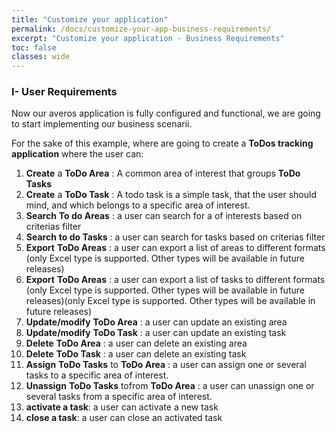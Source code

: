 ```yaml
---
title: "Customize your application"
permalink: /docs/customize-your-app-business-requirements/
excerpt: "Customize your application - Business Requirements"
toc: false
classes: wide
---
```


### **I- User Requirements**

Now our averos application is fully configured and functional, we are going to start implementing our business scenarii. <br/>

For the sake of this example, where are going to create a **ToDos tracking application** where the user can:

  1. **Create** a **ToDo Area** : A common area of interest that groups **ToDo Tasks**
  2. **Create** a **ToDo Task** : A todo task is a simple task, that the user should mind, and which belongs to a specific area of interest.
  3. **Search** **To do Areas** : a user can search for a of interests based on criterias filter
  4. **Search** **to do Tasks** : a user can search for tasks based on criterias filter
  5. **Export** **ToDo Areas** : a user can export a list of areas to different formats (only Excel type is supported. Other types will be available in future releases)
  6. **Export** **ToDo Areas** : a user can export a list of tasks to different formats (only Excel type is supported. Other types will be available in future releases)(only Excel type is supported. Other types will be available in future releases)
  7. **Update/modify** **ToDo Area** : a user can update an existing area
  8. **Update/modify** **ToDo Task** : a user can update an existing task
  9.  **Delete** **ToDo Area** : a user can delete an existing area
  10. **Delete** **ToDo Task** : a user can delete an existing task
  11. **Assign** **ToDo Tasks** to **ToDo Area** : a user can assign one or several tasks to a specific area of interest.
  12. **Unassign** **ToDo Tasks** tofrom **ToDo Area** : a user can unassign one or several tasks from a specific area of interest.
  13. **activate a task**: a user can activate a new task 
  14. **close a task**: a user can close an activated task 

